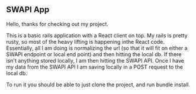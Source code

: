 ## SWAPI App

Hello, thanks for checking out my project.

This is a basic rails application with a React client on top. My rails is pretty rusty, so most of the heavy lifting is happening inthe React code. Essentially, all I am doing is normalizing the url (so that it will fit on either a SWAPI endpoint or local end point) and then hitting the local db. If there isn't anything stored locally, I am then hitting the SWAPI API. Once I have my data from the SWAPI API I am saving locally in a POST request to the local db.

To run it you should be able to just clone the project, and run bundle install.
